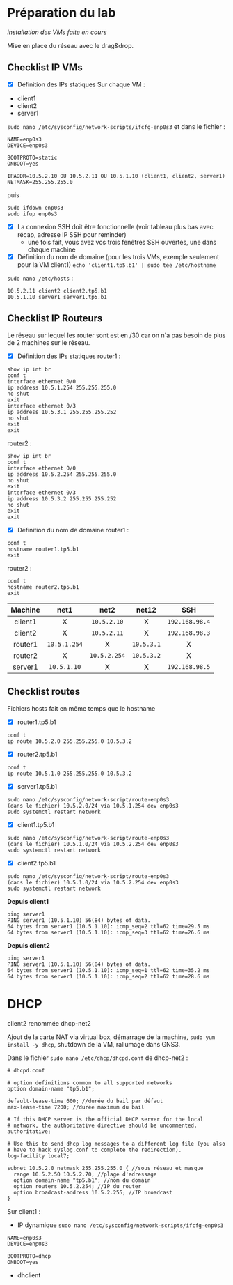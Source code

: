 # Préparation du lab
*installation des VMs faite en cours*

Mise en place du réseau avec le drag&drop.

## Checklist IP VMs
- [X] Définition des IPs statiques
Sur chaque VM :
* client1
* client2
* server1

`sudo nano /etc/sysconfig/network-scripts/ifcfg-enp0s3` et dans le fichier :
```
NAME=enp0s3
DEVICE=enp0s3

BOOTPROTO=static
ONBOOT=yes

IPADDR=10.5.2.10 OU 10.5.2.11 OU 10.5.1.10 (client1, client2, server1)
NETMASK=255.255.255.0
```
puis
```
sudo ifdown enp0s3
sudo ifup enp0s3
```

- [X] La connexion SSH doit être fonctionnelle (voir tableau plus bas avec récap, adresse IP SSH pour reminder)
  - une fois fait, vous avez vos trois fenêtres SSH ouvertes, une dans chaque machine
- [X] Définition du nom de domaine (pour les trois VMs, exemple seulement pour la VM client1)
`echo 'client1.tp5.b1' | sudo tee /etc/hostname`

`sudo nano /etc/hosts` :
```
10.5.2.11 client2 client2.tp5.b1
10.5.1.10 server1 server1.tp5.b1
```
## Checklist IP Routeurs
Le réseau sur lequel les router sont est en /30 car on n'a pas besoin de plus de 2 machines sur le réseau.
- [X] Définition des IPs statiques
router1 :
```
show ip int br
conf t
interface ethernet 0/0
ip address 10.5.1.254 255.255.255.0
no shut
exit
interface ethernet 0/3
ip address 10.5.3.1 255.255.255.252
no shut
exit
exit
```
router2 :
```
show ip int br
conf t
interface ethernet 0/0
ip address 10.5.2.254 255.255.255.0
no shut
exit
interface ethernet 0/3
ip address 10.5.3.2 255.255.255.252
no shut
exit
exit
```
- [X] Définition du nom de domaine
router1 :
```
conf t
hostname router1.tp5.b1
exit
```
router2 :
```
conf t
hostname router2.tp5.b1
exit
```

| Machine |     net1     |     net2     |    net12   |       SSH      |
|:-------:|:------------:|:------------:|:----------:|:--------------:|
| client1 |       X      |  `10.5.2.10` |      X     | `192.168.98.4` |
| client2 |       X      |  `10.5.2.11` |      X     | `192.168.98.3` |
| router1 | `10.5.1.254` |       X      | `10.5.3.1` |        X       |
| router2 |       X      | `10.5.2.254` | `10.5.3.2` |        X       |
| server1 |  `10.5.1.10` |       X      |      X     | `192.168.98.5` |


## Checklist routes
Fichiers hosts fait en même temps que le hostname

- [X] router1.tp5.b1
```
conf t
ip route 10.5.2.0 255.255.255.0 10.5.3.2
```
- [X] router2.tp5.b1
```
conf t
ip route 10.5.1.0 255.255.255.0 10.5.3.2
```
- [X] server1.tp5.b1
```
sudo nano /etc/sysconfig/network-script/route-enp0s3
(dans le fichier) 10.5.2.0/24 via 10.5.1.254 dev enp0s3
sudo systemctl restart network
```
- [X] client1.tp5.b1
```
sudo nano /etc/sysconfig/network-script/route-enp0s3
(dans le fichier) 10.5.1.0/24 via 10.5.2.254 dev enp0s3
sudo systemctl restart network
```
- [X] client2.tp5.b1
```
sudo nano /etc/sysconfig/network-script/route-enp0s3
(dans le fichier) 10.5.1.0/24 via 10.5.2.254 dev enp0s3
sudo systemctl restart network
```

**Depuis client1**
```
ping server1
PING server1 (10.5.1.10) 56(84) bytes of data.
64 bytes from server1 (10.5.1.10): icmp_seq=2 ttl=62 time=29.5 ms
64 bytes from server1 (10.5.1.10): icmp_seq=3 ttl=62 time=26.6 ms
```
**Depuis client2**
```
ping server1
PING server1 (10.5.1.10) 56(84) bytes of data.
64 bytes from server1 (10.5.1.10): icmp_seq=1 ttl=62 time=35.2 ms
64 bytes from server1 (10.5.1.10): icmp_seq=2 ttl=62 time=28.6 ms
```

# DHCP
client2 renommée dhcp-net2

Ajout de la carte NAT via virtual box, démarrage de la machine, `sudo yum install -y dhcp`, shutdown de la VM, rallumage dans GNS3.

Dans le fichier `sudo nano /etc/dhcp/dhcpd.conf` de dhcp-net2 :

```
# dhcpd.conf

# option definitions common to all supported networks
option domain-name "tp5.b1";

default-lease-time 600; //durée du bail par défaut
max-lease-time 7200; //durée maximum du bail

# If this DHCP server is the official DHCP server for the local
# network, the authoritative directive should be uncommented.
authoritative;

# Use this to send dhcp log messages to a different log file (you also
# have to hack syslog.conf to complete the redirection).
log-facility local7;

subnet 10.5.2.0 netmask 255.255.255.0 { //sous réseau et masque
  range 10.5.2.50 10.5.2.70; //plage d'adressage
  option domain-name "tp5.b1"; //nom du domain
  option routers 10.5.2.254; //IP du router
  option broadcast-address 10.5.2.255; //IP broadcast
}
```

Sur client1 :

* IP dynamique
`sudo nano /etc/sysconfig/network-scripts/ifcfg-enp0s3`

```
NAME=enp0s3
DEVICE=enp0s3

BOOTPROTO=dhcp
ONBOOT=yes
```

* dhclient
